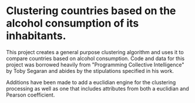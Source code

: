 # Clustering countries based on the alcohol consumption of its inhabitants. 

This project creates a general purpose clustering algorithm and uses it to compare countries based on alcohol consumption.
Code and data for this project was borrowed heavily from "Programming Collective Intelligence" by Toby Segaran
and abides by the stipulations specified in his work. 

Additions have been made to add a euclidian engine for the clustering processing as well as one that 
includes attributes from both a euclidian and Pearson coefficient.

